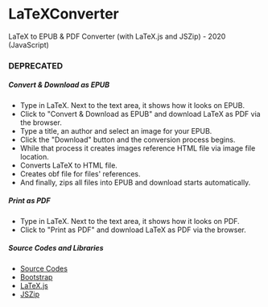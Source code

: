 # LaTeXConverter
LaTeX to EPUB & PDF Converter (with LaTeX.js and JSZip) - 2020 (JavaScript)<br>
<h3>DEPRECATED</h3>

<h5>Convert & Download as EPUB</h5>
<ul>
	<li>Type in LaTeX. Next to the text area, it shows how it looks on EPUB.</li>
	<li>Click to "Convert & Download as EPUB" and download LaTeX as PDF via the browser.</li>
	<li>Type a title, an author and select an image for your EPUB.</li>
	<li>Click the "Download" button and the conversion process begins.</li>
	<li>While that process it creates images reference HTML file via image file location.</li>
	<li>Converts LaTeX to HTML file.</li>
	<li>Creates obf file for files' references.</li>
	<li>And finally, zips all files into EPUB and download starts automatically.</li>
</ul>
<h5>Print as PDF</h5>
<ul>
	<li>Type in LaTeX. Next to the text area, it shows how it looks on PDF.</li>
	<li>Click to "Print as PDF" and download LaTeX as PDF via the browser.</li>
</ul>
<h5>Source Codes and Libraries</h5>
<ul>
	<li><a href="https://github.com/onursert/LaTeXConverter">Source Codes</a></li>
	<li><a href="https://getbootstrap.com/">Bootstrap</a></li>
	<li><a href="https://github.com/michael-brade/LaTeX.js">LaTeX.js</a></li>
	<li><a href="https://github.com/Stuk/jszip">JSZip</a></li>
</ul>
